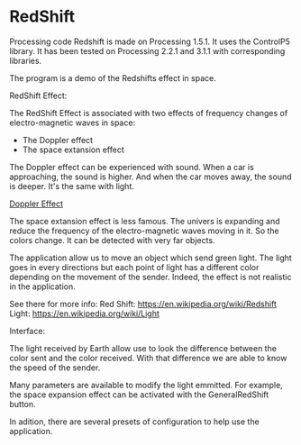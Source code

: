 # RedShift

Processing code
Redshift is made on Processing 1.5.1. It uses the ControlP5 library. It has been tested on Processing 2.2.1 and 3.1.1 with corresponding libraries.

The program is a demo of the Redshifts effect in space.

RedShift Effect:

The RedShift Effect is associated with two effects of frequency changes of electro-magnetic waves in space:
  - The Doppler effect
  - The space extansion effect

The Doppler effect can be experienced with sound. When a car is approaching, the sound is higher. And when the car moves away, the sound is deeper. It's the same with light.

[Doppler Effect](docs/RedShiftDoc01.png)

The space extansion effect is less famous. The univers is expanding and reduce the frequency of the electro-magnetic waves moving in it. So the colors change. It can be detected with very far objects.

The application allow us to move an object which send green light. The light goes in every directions but each point of light has a different color depending on the movement of the sender. Indeed, the effect is not realistic in the application.

See there for more info: 
Red Shift: https://en.wikipedia.org/wiki/Redshift
Light: https://en.wikipedia.org/wiki/Light

Interface:

The light received by Earth allow use to look the difference between the color sent and the color received. With that difference we are able to know the speed of the sender.

Many parameters are available to modify the light emmitted. For example, the space expansion effect can be activated with the GeneralRedShift button.

In adition, there are several presets of configuration to help use the application.
